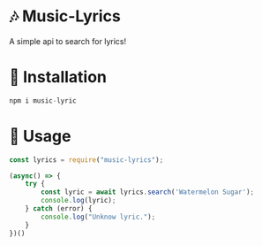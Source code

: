# 🎶 Music-Lyrics

A simple api to search for lyrics!

# 📌 Installation

```js
npm i music-lyric
```


# 🔎 Usage

```js
const lyrics = require("music-lyrics"); 

(async() => {
	try {
		const lyric = await lyrics.search('Watermelon Sugar');
		console.log(lyric);
	} catch (error) {
		console.log("Unknow lyric.");
	}
})()
```
